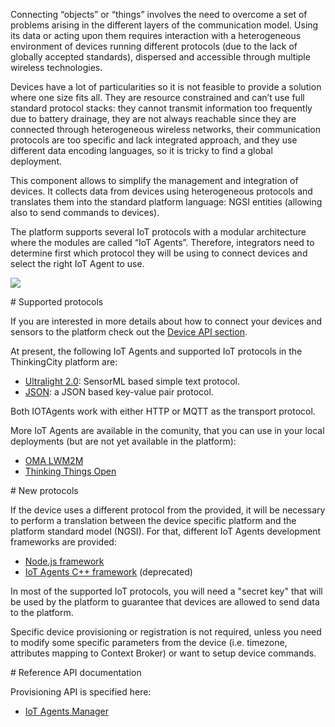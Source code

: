 
Connecting “objects” or “things” involves the need to overcome a set of problems arising in the different layers of
the communication model. Using its data or acting upon them requires interaction with a heterogeneous environment of
devices running different protocols (due to the lack of globally accepted standards), dispersed and accessible through
multiple wireless technologies.

Devices have a lot of particularities so it is not feasible to provide a solution where one size fits all. They are
resource constrained and can’t use full standard protocol stacks: they cannot transmit information too frequently due
to battery drainage, they are not always reachable since they are connected through heterogeneous wireless networks,
their communication protocols are too specific and lack integrated approach, and they use different data encoding
languages, so it is tricky to find a global deployment.

This component allows to simplify the management and integration of devices. It collects data from devices using
heterogeneous protocols and translates them into the standard platform language: NGSI entities (allowing also to send
commands to devices).

The platform supports several IoT protocols with a modular architecture where the modules are called “IoT Agents”.
Therefore, integrators need to determine first which protocol they will be using to connect devices and select the
right IoT Agent to use.

![](media/iot_agents.png)

# Supported protocols

If you are interested in more details about how to connect your devices and sensors to the platform check out the
[Device API section](device_api.md).

At present, the following IoT Agents and supported IoT protocols in the ThinkingCity platform are:

- [Ultralight 2.0](https://github.com/telefonicaid/iotagent-ul): SensorML based simple text protocol.
- [JSON](https://github.com/telefonicaid/iotagent-json): a JSON based key-value pair protocol.

Both IOTAgents work with either HTTP or MQTT as the transport protocol.

More IoT Agents are available in the comunity, that you can use in your local deployments (but are not yet available in
the platform):

- [OMA LWM2M](https://github.com/telefonicaid/lightweightm2m-iotagent)
- [Thinking Things Open](https://github.com/telefonicaid/iotagent-thinking-things)

# New protocols

If the device uses a different protocol from the provided, it will be necessary to perform a translation between the
device specific platform and the platform standard model (NGSI). For that, different IoT Agents development frameworks
are provided:

- [Node.js framework](https://github.com/telefonicaid/iotagent-node-lib)
- [IoT Agents C++ framework](https://github.com/telefonicaid/fiware-IoTAgent-Cplusplus) (deprecated)


In most of the supported IoT protocols, you will need a "secret key" that will be used by the platform to guarantee
that devices are allowed to send data to the platform.

Specific device provisioning or registration is not required, unless you need to modify some specific parameters from
the device (i.e. timezone, attributes mapping to Context Broker) or want to setup device commands.

# Reference API documentation

Provisioning API is specified here:
 
- [IoT Agents Manager](http://docs.telefonicaiotiotagents.apiary.io/)



